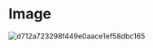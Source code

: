 # Image 

![d712a723298f449e0aace1ef58dbc165](https://user-images.githubusercontent.com/85600468/121293303-0aeb1800-c909-11eb-9122-ecbc22f18547.jpg)
